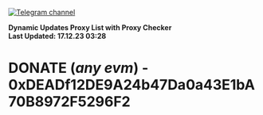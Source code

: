 [![Telegram channel](https://img.shields.io/endpoint?url=https://runkit.io/damiankrawczyk/telegram-badge/branches/master?url=https://t.me/n4z4v0d)](https://t.me/n4z4v0d) 

**Dynamic Updates Proxy List with Proxy Checker**  
**Last Updated: 17.12.23 03:28**

# DONATE (_any evm_) - 0xDEADf12DE9A24b47Da0a43E1bA70B8972F5296F2
